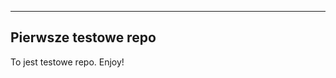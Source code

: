 ------------------------
Pierwsze testowe repo
-----------------------
To jest testowe repo.
Enjoy!

